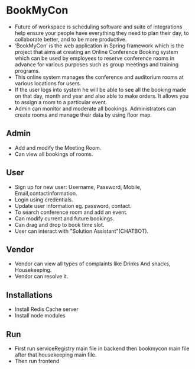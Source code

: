 # BookMyCon
- Future of workspace is scheduling software and suite of integrations help ensure your people have everything they need to plan their day, to collaborate better, and 
  to be more productive.
- ‘BookMyCon’ is the web application in Spring framework which is the project that aims at creating an Online Conference Booking system which can be used 
  by employees to reserve conference rooms in advance for various purposes such as group meetings and training programs. 
- This online system manages the conference and auditorium rooms at various locations for users.
- If the user logs into system he will be able to see all the booking made on that day, month and year and also able to make orders. It allows you to assign a room to a   particular event.
- Admin can monitor and moderate all bookings. Administrators can create rooms and manage their data by using floor map.

## Admin
- Add and modify the Meeting Room.
- Can view all bookings of rooms.

## User
- Sign up for new user: Username, Password, Mobile, Email,contactinformation.
- Login using credentials.
- Update user information eg. password, contact.
- To search conference room and add an event.
- Can modify current and future bookings.
- Can drag and drop to book time slot.
- User can interact with "Solution Assistant"(CHATBOT).

## Vendor
- Vendor can view all types of complaints like Drinks And snacks, Housekeeping.
- Vendor can resolve it.

## Installations
- Install Redis Cache server
- Install node modules

## Run
- First run serviceRegistry main file in backend then bookmycon main file after that housekeeping main file.
- Then run frontend 


